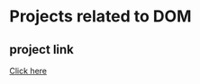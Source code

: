 # Projects related to DOM

## project link
[Click here](https://stackblitz.com/edit/dom-project-chaiaurcode?file=index.html)
 